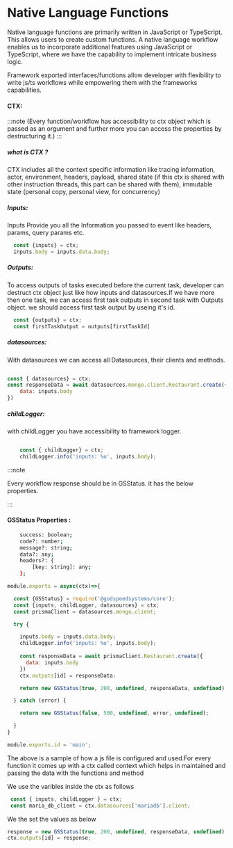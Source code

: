 # Native Language Functions

Native language functions are primarily written in JavaScript or TypeScript. This allows users to create custom functions.
A native language workflow enables us to incorporate additional features using JavaScript or TypeScript, where we have the capability to implement intricate business logic.


Framework exported interfaces/functions allow developer with flexibility to write js/ts workflows while empowering them with the frameworks capabilities.

#### CTX: 
:::note
 (Every function/workflow has accessibility to ctx object which is passed as an orgument and further more you can access the properties by destructuring it.)
:::

##### what is CTX ?

CTX includes all the context specific information like tracing information, actor, environment, headers, payload, shared state (if this ctx is shared with other instruction threads, this part can be shared with them), immutable state (personal copy, personal view, for concurrency)

##### Inputs:

Inputs Provide you all the Information you passed to event like headers, params, query params etc.

```javascript
  const {inputs} = ctx;
  inputs.body = inputs.data.body;
```
##### Outputs:

To access outputs of tasks executed before the current task, developer can destruct ctx object just like how inputs and datasources.If we have more then one task, we can access first task outputs in second task with Outputs object. we should access first task output by useing it's id.

```javascript
  const {outputs} = ctx;
  const firstTaskOutput = outputs[firstTaskId]
```

##### datasources:
    
With datasources we can access all Datasources, their clients and methods.

```javascript

const { datasources} = ctx;
const responseData = await datasources.mongo.client.Restaurant.create({
    data: inputs.body
})

```
##### childLogger:

with childLogger you have accessibility to framework logger.

```javascript

    const { childLogger} = ctx;
    childLogger.info('inputs: %o', inputs.body);

```
:::note

Every workflow response should be in GSStatus. it has the below properties.

:::
#### GSStatus Properties :

```bash
    success: boolean;
    code?: number;
    message?: string;
    data?: any;
    headers?: {
        [key: string]: any;
    };
```


```js
module.exports = async(ctx)=>{

  const {GSStatus} = require('@godspeedsystems/core');
  const {inputs, childLogger, datasources} = ctx;
  const prismaClient = datasources.mongo.client;

  try {

    inputs.body = inputs.data.body;
    childLogger.info('inputs: %o', inputs.body);
    
    const responseData = await prismaClient.Restaurant.create({
      data: inputs.body
    })
    ctx.outputs[id] = responseData;

    return new GSStatus(true, 200, undefined, responseData, undefined);

  } catch (error) {

    return new GSStatus(false, 500, undefined, error, undefined);

  }
}

module.exports.id = 'main';
```

The above is a sample of how a js file is configured and used.For every function it comes up with a ctx called context which helps in maintained and passing the data with the functions and method

We use the varibles inside the ctx as follows

```js
 const { inputs, childLogger } = ctx;
 const maria_db_client = ctx.datasources['mariadb'].client;
```

We the set the values as below

```js
response = new GSStatus(true, 200, undefined, responseData, undefined);
ctx.outputs[id] = response;
```